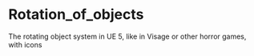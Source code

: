 # Rotation_of_objects
 The rotating object system in UE 5, like in Visage or other horror games, with icons
